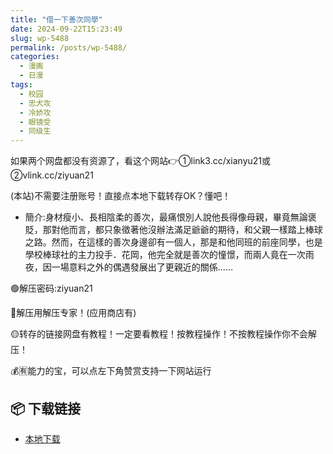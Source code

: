 ```yaml
---
title: "借一下善次同學"
date: 2024-09-22T15:23:49
slug: wp-5488
permalink: /posts/wp-5488/
categories:
  - 漫画
  - 日漫
tags:
  - 校园
  - 忠犬攻
  - 冷娇攻
  - 眼镜受
  - 同级生
---
```


如果两个网盘都没有资源了，看这个网站👉①link3.cc/xianyu21或②vlink.cc/ziyuan21

(本站)不需要注册账号！直接点本地下载转存OK？懂吧！

*   簡介:身材瘦小、長相陰柔的善次，最痛恨別人說他長得像母親，畢竟無論褒貶，那對他而言，都只象徵著他沒辦法滿足爺爺的期待，和父親一樣踏上棒球之路。然而，在這樣的善次身邊卻有一個人，那是和他同班的前座同學，也是學校棒球社的主力投手．花岡，他完全就是善次的憧憬，而兩人竟在一次雨夜，因一場意料之外的偶遇發展出了更親近的關係……

🟢解压密码:ziyuan21

🔵解压用解压专家！(应用商店有)

🟡转存的链接网盘有教程！一定要看教程！按教程操作！不按教程操作你不会解压！

💰🈶能力的宝，可以点左下角赞赏支持一下网站运行

## 📦 下载链接
- [本地下载](https://blziyuan21.com/pay-download/5488?key=d3f1e21c95&down_id=0)

